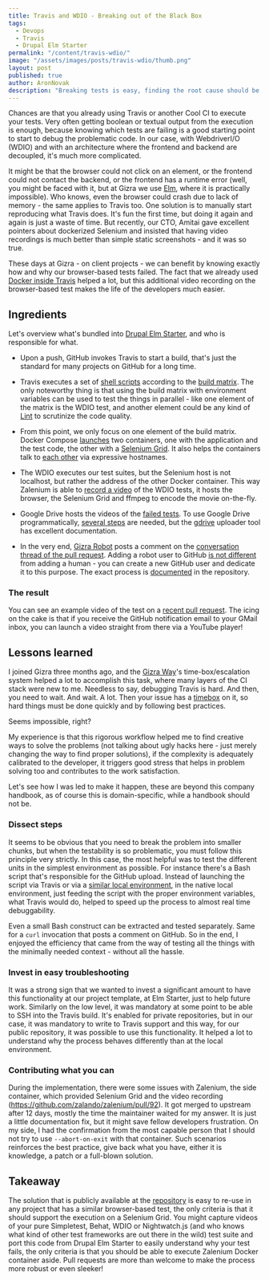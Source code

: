 ```yaml
---
title: Travis and WDIO - Breaking out of the Black Box
tags:
  - Devops
  - Travis
  - Drupal Elm Starter
permalink: "/content/travis-wdio/"
image: "/assets/images/posts/travis-wdio/thumb.png"
layout: post
published: true
author: AronNovak
description: "Breaking tests is easy, finding the root cause should be likewise."
---
```


Chances are that you already using Travis or another Cool CI to execute your tests. Very often getting boolean or textual output from the execution is enough, because knowing which tests are failing is a good starting point to start to debug the problematic code. In our case, with WebdriverI/O (WDIO) and with an architecture where the frontend and backend are decoupled, it's much more complicated.

It might be that the browser could not click on an element, or the frontend could not contact the backend, or the frontend has a runtime error (well, you might be faced with it, but at Gizra we use [Elm](http://elm-lang.org/), where it is practically impossible). Who knows, even the browser could crash due to lack of memory - the same applies to Travis too. One solution is to manually start reproducing what Travis does. It's fun the first time, but doing it again and again is just a waste of time. But recently, our CTO, Amitai gave excellent pointers about dockerized Selenium and insisted that having video recordings is much better than simple static screenshots - and it was so true.

These days at Gizra - on client projects - we can benefit by knowing exactly how and why our browser-based tests failed. The fact that we already used [Docker inside Travis](http://www.gizra.com/content/docker-travis-ci/) helped a lot, but this additional video recording on the browser-based test makes the life of the developers much easier.

## Ingredients

Let's overview what's bundled into [Drupal Elm Starter](https://github.com/Gizra/drupal-elm-starter), and who is responsible for what.

* Upon a push, GitHub invokes Travis to start a build, that's just the standard for many projects on GitHub for a long time.

* Travis executes a set of [shell scripts](https://github.com/Gizra/drupal-elm-starter/blob/master/.travis.yml#L9) according to the [build matrix](https://docs.travis-ci.com/user/customizing-the-build#Build-Matrix). The only noteworthy thing is that using the build matrix with environment variables can be used to test the things in parallel - like one element of the matrix is the WDIO test, and another element could be any kind of [Lint](https://en.wikipedia.org/wiki/Lint_(software)) to scrutinize the code quality.

* From this point, we only focus on one element of the build matrix. Docker Compose [launches](https://github.com/Gizra/drupal-elm-starter/blob/master/ci-scripts/docker\_files/docker-compose.yml) two containers, one with the application and the test code, the other with a [Selenium Grid](https://github.com/zalando/zalenium). It also helps the containers talk to [each other](https://docs.docker.com/compose/networking/) via expressive hostnames.

* The WDIO executes our test suites, but the Selenium host is not localhost, but rather the address of the other Docker container. This way Zalenium is able to [record a video](https://github.com/zalando/zalenium#using-it) of the WDIO tests, it hosts the browser, the Selenium Grid and ffmpeg to encode the movie on-the-fly.

* Google Drive hosts the videos of the [failed tests](https://github.com/Gizra/drupal-elm-starter/blob/master/ci-scripts/test_server.sh#L77). To use Google Drive programmatically, [several steps](https://github.com/Gizra/drupal-elm-starter/blob/master/server/README.md#google-drive-integration) are needed, but the [gdrive](https://github.com/prasmussen/gdrive) uploader tool has excellent documentation.

* In the very end, [Gizra Robot](https://github.com/Gizra-robot) posts a comment on the [conversation thread of the pull request](https://github.com/Gizra/drupal-elm-starter/blob/master/ci-scripts/test_server.sh#L94). Adding a robot user to GitHub [is not different](https://help.github.com/articles/differences-between-user-and-organization-accounts/) from adding a human - you can create a new GitHub user and dedicate it to this purpose. The exact process is [documented](https://github.com/Gizra/drupal-elm-starter/blob/master/server/README.md#github-integration) in the repository.

### The result

You can see an example video of the test on a [recent pull request](https://github.com/Gizra/drupal-elm-starter/pull/93#issuecomment-298260575). The icing on the cake is that if you receive the GitHub notification email to your GMail inbox, you can launch a video straight from there via a YouTube player!


## Lessons learned

I joined Gizra three months ago, and the [Gizra Way](https://www.thegizraway.com/)'s time-box/escalation system helped a lot to accomplish this task, where many layers of the CI stack were new to me. Needless to say, debugging Travis is hard. And then, you need to wait. And wait. A lot. Then your issue has a [timebox](https://github.com/Gizra/drupal-elm-starter/issues/83) on it, so hard things must be done quickly and by following best practices. 

Seems impossible, right? 

My experience is that this rigorous workflow helped me to find creative ways to solve the problems (not talking about ugly hacks here - just merely changing the way to find proper solutions), if the complexity is adequately calibrated to the developer, it triggers good stress that helps in problem solving too and contributes to the work satisfaction.

Let's see how I was led to make it happen, these are beyond this company handbook, as of course this is domain-specific, while a handbook should not be.

### Dissect steps
It seems to be obvious that you need to break the problem into smaller chunks, but when the testability is so problematic, you must follow this principle very strictly. In this case, the most helpful was to test the different units in the simplest environment as possible. For instance there's a Bash script that's responsible for the GitHub upload. Instead of launching the script via Travis or via a [similar local environment](https://docs.travis-ci.com/user/common-build-problems/#Running-a-Container-Based-Docker-Image-Locally), in the native local environment, just feeding the script with the proper environment variables, what Travis would do, helped to speed up the process to almost real time debuggability.

Even a small Bash construct can be extracted and tested separately. Same for a `curl` invocation that posts a comment on GitHub. So in the end, I enjoyed the efficiency that came from the way of testing all the things with the minimally needed context - without all the hassle.

### Invest in easy troubleshooting
It was a strong sign that we wanted to invest a significant amount to have this functionality at our project template, at Elm Starter, just to help future work. Similarly on the low level, it was mandatory at some point to be able to SSH into the Travis build. It's enabled for private repositories, but in our case, it was mandatory to write to Travis support and this way, for our public repository, it was possible to use this functionality. It helped a lot to understand why the process behaves differently than at the local environment.

### Contributing what you can
During the implementation, there were some issues with Zalenium, the side container, which provided Selenium Grid and the video recording (https://github.com/zalando/zalenium/pull/92). It got merged to upstream after 12 days, mostly the time the maintainer waited for my answer. It is just a little documentation fix, but it might save fellow developers frustration. On my side, I had the confirmation from the most capable person that I should not try to use ```--abort-on-exit``` with that container. Such scenarios reinforces the best practice, give back what you have, either it is knowledge, a patch or a full-blown solution.

## Takeaway

The solution that is publicly available at the [repository](https://github.com/Gizra/drupal-elm-starter/tree/master/ci-scripts) is easy to re-use in any project that has a similar browser-based test, the only criteria is that it should support the execution on a Selenium Grid. You might capture videos of your pure Simpletest, Behat, WDIO or Nightwatch.js (and who knows what kind of other test frameworks are out there in the wild) test suite and port this code from Drupal Elm Starter to easily understand why your test fails, the only criteria is that you should be able to execute Zalenium Docker container aside. Pull requests are more than welcome to make the process more robust or even sleeker!

